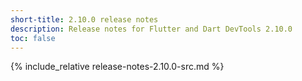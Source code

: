 ```yaml
---
short-title: 2.10.0 release notes
description: Release notes for Flutter and Dart DevTools 2.10.0
toc: false
---
```


{% include_relative release-notes-2.10.0-src.md %}
